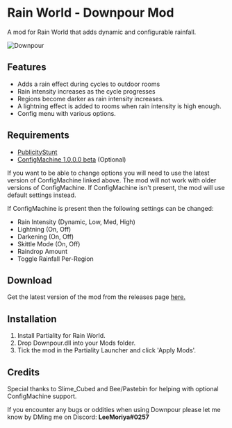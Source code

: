 # Rain World - Downpour Mod
A mod for Rain World that adds dynamic and configurable rainfall.

![Downpour](https://i.imgur.com/hPblP6q.gif)

## Features
- Adds a rain effect during cycles to outdoor rooms
- Rain intensity increases as the cycle progresses
- Regions become darker as rain intensity increases.
- A lightning effect is added to rooms when rain intensity is high enough.
- Config menu with various options.

## Requirements
- [PublicityStunt](https://drive.google.com/file/d/1NIE8conaoI1OOHevi4K9tvOG4v-NIfYf/view)
- [ConfigMachine 1.0.0.0 beta](https://cdn.discordapp.com/attachments/481900360324218880/673861697852669952/ConfigMachine.dll) (Optional)

If you want to be able to change options you will need to use the latest version of ConfigMachine linked above. The mod will not work with older versions of ConfigMachine. If ConfigMachine isn't present, the mod will use default settings instead.

If ConfigMachine is present then the following settings can be changed:
- Rain Intensity (Dynamic, Low, Med, High)
- Lightning (On, Off)
- Darkening (On, Off)
- Skittle Mode (On, Off)
- Raindrop Amount
- Toggle Rainfall Per-Region

## Download
Get the latest version of the mod from the releases page [here.](https://github.com/LeeMoriya/Downpour/releases)

## Installation
1. Install Partiality for Rain World.
2. Drop Downpour.dll into your Mods folder.
3. Tick the mod in the Partiality Launcher and click 'Apply Mods'.

## Credits
Special thanks to Slime_Cubed and Bee/Pastebin for helping with optional ConfigMachine support.

If you encounter any bugs or oddities when using Downpour please let me know by DMing me on Discord:
**LeeMoriya#0257**
